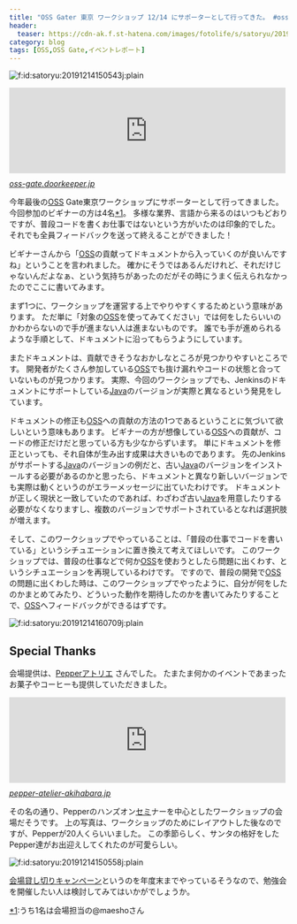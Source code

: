 ```yaml
---
title: "OSS Gater 東京 ワークショップ 12/14 にサポーターとして行ってきた。 #oss_gate"
header:
  teaser: https://cdn-ak.f.st-hatena.com/images/fotolife/s/satoryu/20191214/20191214150543.jpg
category: blog
tags: [OSS,OSS Gate,イベントレポート]
---
```

<p><span itemscope itemtype="http://schema.org/Photograph"><img src="https://cdn-ak.f.st-hatena.com/images/fotolife/s/satoryu/20191214/20191214150543.jpg" alt="f:id:satoryu:20191214150543j:plain" title="f:id:satoryu:20191214150543j:plain" class="hatena-fotolife" itemprop="image"></span></p>

<p><iframe src="https://hatenablog-parts.com/embed?url=https%3A%2F%2Foss-gate.doorkeeper.jp%2Fevents%2F92469" title="OSS Gate東京ワークショップ2019-12-14" class="embed-card embed-webcard" scrolling="no" frameborder="0" style="display: block; width: 100%; height: 155px; max-width: 500px; margin: 10px 0px;"></iframe><cite class="hatena-citation"><a href="https://oss-gate.doorkeeper.jp/events/92469">oss-gate.doorkeeper.jp</a></cite></p>

<p>今年最後の<a class="keyword" href="http://d.hatena.ne.jp/keyword/OSS">OSS</a> Gate東京ワークショップにサポーターとして行ってきました。
今回参加のビギナーの方は4名<a href="#f-be6db4a6" name="fn-be6db4a6" title="うち1名は会場担当の@maeshoさん">*1</a>。
多様な業界、言語から来るのはいつもどおりですが、普段コードを書くお仕事ではないという方がいたのは印象的でした。
それでも全員フィードバックを送って終えることができました！</p>

<p>ビギナーさんから「<a class="keyword" href="http://d.hatena.ne.jp/keyword/OSS">OSS</a>の貢献ってドキュメントから入っていくのが良いんですね」ということを言われました。
確かにそうではあるんだけれど、それだけじゃないんだよなぁ、という気持ちがあったのだがその時にうまく伝えられなかったのでここに書いてみます。</p>

<p>まず1つに、ワークショップを運営する上でやりやすくするためという意味があります。
ただ単に「対象の<a class="keyword" href="http://d.hatena.ne.jp/keyword/OSS">OSS</a>を使ってみてください」では何をしたらいいのかわからないので手が進まない人は進まないものです。
誰でも手が進められるような手順として、ドキュメントに沿ってもらうようにしています。</p>

<p>またドキュメントは、貢献できそうなおかしなところが見つかりやすいところです。
開発者がたくさん参加している<a class="keyword" href="http://d.hatena.ne.jp/keyword/OSS">OSS</a>でも抜け漏れやコードの状態と合っていないものが見つかります。
実際、今回のワークショップでも、Jenkinsのドキュメントにサポートしている<a class="keyword" href="http://d.hatena.ne.jp/keyword/Java">Java</a>のバージョンが実際と異なるという発見をしています。</p>

<p>ドキュメントの修正も<a class="keyword" href="http://d.hatena.ne.jp/keyword/OSS">OSS</a>への貢献の方法の1つであるということに気づいて欲しいという意味もあります。
ビギナーの方が想像している<a class="keyword" href="http://d.hatena.ne.jp/keyword/OSS">OSS</a>への貢献が、コードの修正だけだと思っている方も少なからずいます。
単にドキュメントを修正といっても、それ自体が生み出す成果は大きいものであります。
先のJenkinsがサポートする<a class="keyword" href="http://d.hatena.ne.jp/keyword/Java">Java</a>のバージョンの例だと、古い<a class="keyword" href="http://d.hatena.ne.jp/keyword/Java">Java</a>のバージョンをインストールする必要があるのかと思ったら、ドキュメントと異なり新しいバージョンでも実際は動くというのがエラーメッセージに出ていたわけです。
ドキュメントが正しく現状と一致していたのであれば、わざわざ古い<a class="keyword" href="http://d.hatena.ne.jp/keyword/Java">Java</a>を用意したりする必要がなくなりますし、複数のバージョンでサポートされているとなれば選択肢が増えます。</p>

<p>そして、このワークショップでやっていることは、「普段の仕事でコードを書いている」というシチュエーションに置き換えて考えてほしいです。
このワークショップでは、普段の仕事などで何か<a class="keyword" href="http://d.hatena.ne.jp/keyword/OSS">OSS</a>を使おうとしたら問題に出くわす、というシチュエーションを再現しているわけです。
ですので、普段の開発で<a class="keyword" href="http://d.hatena.ne.jp/keyword/OSS">OSS</a>の問題に出くわした時は、このワークショップでやったように、自分が何をしたのかまとめてみたり、どういった動作を期待したのかを書いてみたりすることで、<a class="keyword" href="http://d.hatena.ne.jp/keyword/OSS">OSS</a>へフィードバックができるはずです。</p>

<p><span itemscope itemtype="http://schema.org/Photograph"><img src="https://cdn-ak.f.st-hatena.com/images/fotolife/s/satoryu/20191214/20191214160709.jpg" alt="f:id:satoryu:20191214160709j:plain" title="f:id:satoryu:20191214160709j:plain" class="hatena-fotolife" itemprop="image"></span></p>

<h2>Special Thanks</h2>

<p>会場提供は、<a href="http://pepper-atelier-akihabara.jp/">Pepperアトリエ</a> さんでした。
たまたま何かのイベントであまったお菓子やコーヒーも提供していただきました。</p>

<p><iframe src="https://hatenablog-parts.com/embed?url=http%3A%2F%2Fpepper-atelier-akihabara.jp%2F" title="Pepper アトリエ秋葉原 with SoftBank" class="embed-card embed-webcard" scrolling="no" frameborder="0" style="display: block; width: 100%; height: 155px; max-width: 500px; margin: 10px 0px;"></iframe><cite class="hatena-citation"><a href="http://pepper-atelier-akihabara.jp/">pepper-atelier-akihabara.jp</a></cite></p>

<p>その名の通り、Pepperのハンズオン<a class="keyword" href="http://d.hatena.ne.jp/keyword/%A5%BB%A5%DF">セミ</a>ナーを中心としたワークショップの会場だそうです。
上の写真は、ワークショップのためにレイアウトした後なのですが、Pepperが20人くらいいました。
この季節らしく、サンタの格好をしたPepper達がお出迎えしてくれたのが可愛らしい。</p>

<p><span itemscope itemtype="http://schema.org/Photograph"><img src="https://cdn-ak.f.st-hatena.com/images/fotolife/s/satoryu/20191214/20191214150558.jpg" alt="f:id:satoryu:20191214150558j:plain" title="f:id:satoryu:20191214150558j:plain" class="hatena-fotolife" itemprop="image"></span></p>

<p><a href="https://pepper-atelier-akihabara.jp/%e3%82%a2%e3%83%88%e3%83%aa%e3%82%a8%e7%a7%8b%e8%91%89%e5%8e%9f%e3%81%ae%e8%a8%ad%e5%82%99">会場貸し切りキャンペーン</a>というのを年度末までやっているそうなので、勉強会を開催したい人は検討してみてはいかがでしょうか。</p>
<div class="footnote">
<p class="footnote"><a href="#fn-be6db4a6" name="f-be6db4a6" class="footnote-number">*1</a><span class="footnote-delimiter">:</span><span class="footnote-text">うち1名は会場担当の@maeshoさん</span></p>
</div>

